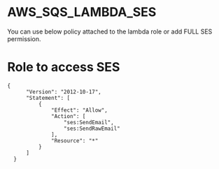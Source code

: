 # AWS_SQS_LAMBDA_SES

You can use below policy attached to the lambda role or add FULL SES permission.
# Role to access SES
```
{
      "Version": "2012-10-17",
      "Statement": [
          {
              "Effect": "Allow",
              "Action": [
                  "ses:SendEmail",
                  "ses:SendRawEmail"
              ],
              "Resource": "*"
          }
      ]
  }
```
